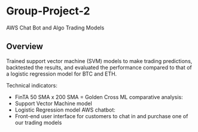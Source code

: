 # Group-Project-2
AWS Chat Bot and Algo Trading Models

## Overview ##
Trained support vector machine (SVM) models to make trading predictions, backtested the results, and evaluated the performance compared to that of a logistic regression model for BTC and ETH.

Technical indicators: 
- FinTA 50 SMA x 200 SMA = Golden Cross
ML comparative analysis:
- Support Vector Machine model
- Logistic Regression model
AWS chatbot: 
- Front-end user interface for customers to chat in and purchase one of our trading models

